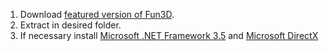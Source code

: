   1. Download [featured version of Fun3D](http://code.google.com/p/fun3d/downloads/list).
  1. Extract in desired folder.
  1. If necessary install [Microsoft .NET Framework 3.5](http://www.microsoft.com/downloads/en/details.aspx?familyid=AB99342F-5D1A-413D-8319-81DA479AB0D7&displaylang=en) and [Microsoft DirectX](http://www.microsoft.com/downloads/en/details.aspx?FamilyID=2DA43D38-DB71-4C1B-BC6A-9B6652CD92A3)